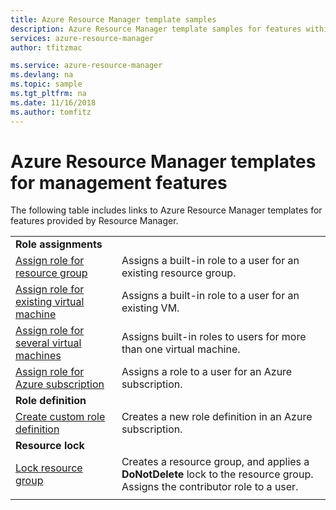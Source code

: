 ```yaml
---
title: Azure Resource Manager template samples
description: Azure Resource Manager template samples for features within Resource Manager
services: azure-resource-manager
author: tfitzmac

ms.service: azure-resource-manager
ms.devlang: na
ms.topic: sample
ms.tgt_pltfrm: na
ms.date: 11/16/2018
ms.author: tomfitz
---
```

# Azure Resource Manager templates for management features

The following table includes links to Azure Resource Manager templates for features provided by Resource Manager.

| | |
|-|-|
|**Role assignments**||
| [Assign role for resource group](https://github.com/Azure/azure-quickstart-templates/tree/master/101-rbac-builtinrole-resourcegroup)| Assigns a built-in role to a user for an existing resource group. |
| [Assign role for existing virtual machine](https://github.com/Azure/azure-quickstart-templates/tree/master/101-rbac-builtinrole-virtualmachine)| Assigns a built-in role to a user for an existing VM. |
| [Assign role for several virtual machines](https://github.com/Azure/azure-quickstart-templates/tree/master/201-rbac-builtinrole-multipleVMs)| Assigns built-in roles to users for more than one virtual machine. |
| [Assign role for Azure subscription](https://github.com/Azure/azure-quickstart-templates/tree/master/subscription-level-deployments/subscription-role-assigment)| Assigns a role to a user for an Azure subscription. |
|**Role definition**||
| [Create custom role definition](https://github.com/Azure/azure-quickstart-templates/tree/master/subscription-level-deployments/create-role-def)| Creates a new role definition in an Azure subscription. |
|**Resource lock**||
| [Lock resource group](https://github.com/Azure/azure-quickstart-templates/tree/master/subscription-level-deployments/create-rg-lock-role-assignment)| Creates a resource group, and applies a **DoNotDelete** lock to the resource group. Assigns the contributor role to a user. |
| | |
